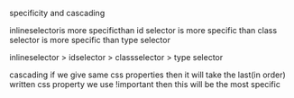 specificity and cascading

inlineselectoris more specificthan id selector is more specific than class selector is more specific than type selector

inlineselector > idselector > classselector > type selector


cascading if we give same css properties then it will take the last(in order) written css property
we use !important then this will be the most specific   